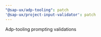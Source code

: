 ```yaml
---
"@sap-ux/adp-tooling": patch
'@sap-ux/project-input-validator': patch
---
```


Adp-tooling prompting validations
